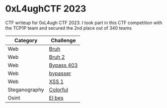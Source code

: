 # 0xL4ughCTF 2023
CTF writeup for 0xL4ugh CTF 2023. I took part in this CTF competition with the TCP1P team and secured the 2nd place out of 340 teams

| Category | Challenge |
| --- | --- |
| Web | [Bruh](/2023/0xL4ugh%20CTF%202023/Bruh/)
| Web | [Bruh 2](/2023/0xL4ugh%20CTF%202023/Bruh%202/)
| Web | [Bypass 403](/2023/0xL4ugh%20CTF%202023/Bypass%20403/)
| Web | [bypasser](/2023/0xL4ugh%20CTF%202023/bypasser/)
| Web | [XSS 1](/2023/0xL4ugh%20CTF%202023/XSS%201/)
| Steganography | [Colorful](/2023/0xL4ugh%20CTF%202023/Colorful/)
| Osint | [El bes](/2023/0xL4ugh%20CTF%202023/El%20bes/)